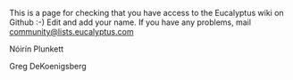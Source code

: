 This is a page for checking that you have access to the Eucalyptus wiki on Github :-) Edit and add your name. If you have any problems, mail [community@lists.eucalyptus.com](mailto:community@lists.eucalyptus.com)

Nóirín Plunkett

Greg DeKoenigsberg